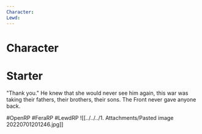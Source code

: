 ```yaml
---
Character: 
Lewd: 
---
```

# Character


# Starter
"Thank you." He knew that she would never see him again, this war was taking their fathers, their brothers, their sons. The Front never gave anyone back.

  

#OpenRP #FeraRP #LewdRP 
![[../../../1. Attachments/Pasted image 20220701201246.jpg]]